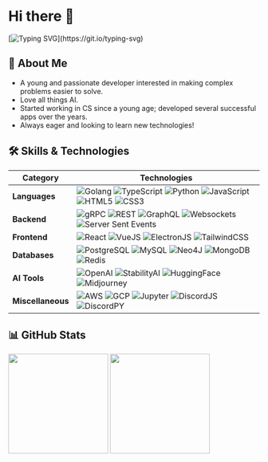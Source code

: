 # Hi there 👋

[![Typing SVG](https://readme-typing-svg.demolab.com?font=Fira+Code&weight=600&size=40&pause=1000&vCenter=true&width=500&lines=Full-stack+developer.;AI+developer.;Always+learning.)](https://git.io/typing-svg)

## 🚀 About Me

- A young and passionate developer interested in making complex problems easier to solve.
- Love all things AI.
- Started working in CS since a young age; developed several successful apps over the years.
- Always eager and looking to learn new technologies!

## 🛠️ Skills & Technologies

| **Category**     | **Technologies**                                                                                                               |
|------------------|-------------------------------------------------------------------------------------------------------------------------------|
| **Languages**    | ![Golang](https://img.shields.io/badge/-Golang-00ADD8?style=flat&logo=go&logoColor=white) ![TypeScript](https://img.shields.io/badge/-TypeScript-3178C6?style=flat&logo=typescript&logoColor=white) ![Python](https://img.shields.io/badge/-Python-3776AB?style=flat&logo=python&logoColor=white) ![JavaScript](https://img.shields.io/badge/-JavaScript-F7DF1E?style=flat&logo=javascript&logoColor=black) ![HTML5](https://img.shields.io/badge/-HTML5-E34F26?style=flat&logo=html5&logoColor=white) ![CSS3](https://img.shields.io/badge/-CSS3-1572B6?style=flat&logo=css3&logoColor=white) |
| **Backend**      | ![gRPC](https://img.shields.io/badge/-gRPC-43853D?style=flat&logo=grpc&logoColor=white) ![REST](https://img.shields.io/badge/-REST-FF6F00?style=flat) ![GraphQL](https://img.shields.io/badge/-GraphQL-E10098?style=flat&logo=graphql&logoColor=white) ![Websockets](https://img.shields.io/badge/-Websockets-010101?style=flat) ![Server Sent Events](https://img.shields.io/badge/-Server%20Sent%20Events-FF6F00?style=flat) |
| **Frontend**     | ![React](https://img.shields.io/badge/-ReactJS-61DAFB?style=flat&logo=react&logoColor=black) ![VueJS](https://img.shields.io/badge/-VueJS-4FC08D?style=flat&logo=vue.js&logoColor=white) ![ElectronJS](https://img.shields.io/badge/-ElectronJS-47848F?style=flat&logo=electron&logoColor=white) ![TailwindCSS](https://img.shields.io/badge/-TailwindCSS-38B2AC?style=flat&logo=tailwind-css&logoColor=white) |
| **Databases**    | ![PostgreSQL](https://img.shields.io/badge/-PostgreSQL-336791?style=flat&logo=postgresql&logoColor=white) ![MySQL](https://img.shields.io/badge/-MySQL-4479A1?style=flat&logo=mysql&logoColor=white) ![Neo4J](https://img.shields.io/badge/-Neo4J-008CC1?style=flat&logo=neo4j&logoColor=white) ![MongoDB](https://img.shields.io/badge/-MongoDB-47A248?style=flat&logo=mongodb&logoColor=white) ![Redis](https://img.shields.io/badge/-Redis-DC382D?style=flat&logo=redis&logoColor=white) |
| **AI Tools**     | ![OpenAI](https://img.shields.io/badge/-OpenAI-412991?style=flat&logo=openai&logoColor=white) ![StabilityAI](https://img.shields.io/badge/-StabilityAI-000000?style=flat) ![HuggingFace](https://img.shields.io/badge/-HuggingFace-FFD500?style=flat&logo=huggingface&logoColor=black) ![Midjourney](https://img.shields.io/badge/-Midjourney-000000?style=flat) |
| **Miscellaneous**| ![AWS](https://img.shields.io/badge/-AWS-232F3E?style=flat&logo=amazon-aws&logoColor=white) ![GCP](https://img.shields.io/badge/-GCP-4285F4?style=flat&logo=google-cloud&logoColor=white) ![Jupyter](https://img.shields.io/badge/-Jupyter-FA0F00?style=flat&logo=jupyter&logoColor=white) ![DiscordJS](https://img.shields.io/badge/-DiscordJS-5865F2?style=flat&logo=discord&logoColor=white) ![DiscordPY](https://img.shields.io/badge/-DiscordPY-5865F2?style=flat&logo=discord&logoColor=white) |

## 📊 GitHub Stats
<a> <img height=200 width=200 align="center" src="https://github-readme-stats-ten-rho-76.vercel.app/api?username=NexWasTaken&theme=nord&hide_border=true&rank_icon=github&show_icons=true&include_all_commits=true&hide=contribs" /> </a> <a> <img height=200 align="center" src="https://github-readme-stats-ten-rho-76.vercel.app/api/top-langs?username=NexWasTaken&layout=compact&theme=nord&langs_count=8&card_width=320&hide_border=true" /> </a>
<!--
**NexWasTaken/NexWasTaken** is a ✨ _special_ ✨ repository because its `README.md` (this file) appears on your GitHub profile.

Here are some ideas to get you started:

- 🔭 I’m currently working on ...
- 🌱 I’m currently learning ...
- 👯 I’m looking to collaborate on ...
- 🤔 I’m looking for help with ...
- 💬 Ask me about ...
- 📫 How to reach me: ...
- 😄 Pronouns: ...
- ⚡ Fun fact: ...
-->
